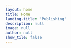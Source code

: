 ```yaml
---
layout: home
title: Home
landing-title: 'Publishing'
description: null
image: null
author: null
show_tile: false
---
```

 
